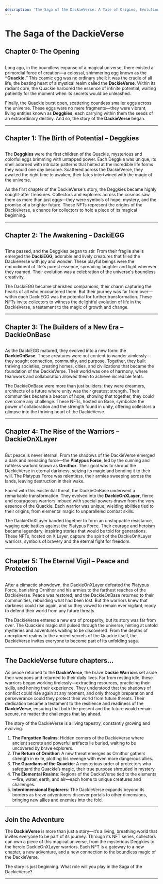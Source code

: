 ```yaml
---
description: 'The Saga of the DackieVerse: A Tale of Origins, Evolution, and Heroism'
---
```


# The Saga of  the DackieVerse

## **Chapter 0: The Opening**

<figure><img src="../.gitbook/assets/Chapter 0.jpg" alt=""><figcaption></figcaption></figure>

Long ago, in the boundless expanse of a magical universe, there existed a primordial force of creation—a colossal, shimmering egg known as the **“Quackie.”** This cosmic egg was no ordinary shell; it was the cradle of all life, the beating heart of a mystical realm called the **DackieVerse**. Within its radiant core, the Quackie harbored the essence of infinite potential, waiting patiently for the moment when its secrets would be unleashed.

Finally, the Quackie burst open, scattering countless smaller eggs across the universe. These eggs were no mere fragments—they were vibrant, living entities known as **Deggkies**, each carrying within them the seeds of an extraordinary destiny. And so, the story of the **DackieVerse** began.

***

## **Chapter 1: The Birth of Potential – Deggkies**

<figure><img src="../.gitbook/assets/Chapter 1.jpg" alt=""><figcaption></figcaption></figure>

The **Deggkies** were the first children of the Quackie, mysterious and colorful eggs brimming with untapped power. Each Deggkie was unique, its shell adorned with intricate patterns that hinted at the incredible life forms they would one day become. Scattered across the DackieVerse, they awaited the right time to awaken, their fates intertwined with the magic of the universe.

As the first chapter of the DackieVerse's story, the Deggkies became highly sought-after treasures. Collectors and explorers across the cosmos saw them as more than just eggs—they were symbols of hope, mystery, and the promise of a brighter future. These NFTs represent the origins of the DackieVerse, a chance for collectors to hold a piece of its magical beginning.

***

## **Chapter 2: The Awakening – DackiEGG**

<figure><img src="../.gitbook/assets/Chapter 2.jpg" alt=""><figcaption></figcaption></figure>

Time passed, and the Deggkies began to stir. From their fragile shells emerged the **DackiEGG**, adorable and lively creatures that filled the DackieVerse with joy and wonder. These playful beings were the embodiment of life's purest essence, spreading laughter and light wherever they roamed. Their evolution was a celebration of the universe's boundless creativity.

The DackiEGG became cherished companions, their charm capturing the hearts of all who encountered them. But their journey was far from over—within each DackiEGG was the potential for further transformation. These NFTs invite collectors to witness the delightful evolution of life in the DackieVerse, a testament to the magic of growth and change.

***

## **Chapter 3: The Builders of a New Era – DackieOnBase**

<figure><img src="../.gitbook/assets/Chapter 3.jpg" alt=""><figcaption></figcaption></figure>

As the DackiEGG matured, they evolved into a new form: the **DackieOnBase**. These creatures were not content to wander aimlessly—they sought connection, community, and purpose. Together, they built thriving societies, creating homes, cities, and civilizations that became the foundation of the DackieVerse. Their world was one of harmony, where teamwork and collaboration allowed them to achieve incredible feats.

The DackieOnBase were more than just builders; they were dreamers, architects of a future where unity was their greatest strength. Their communities became a beacon of hope, showing that together, they could overcome any challenge. These NFTs, hosted on Base, symbolize the power of collaboration and the strength found in unity, offering collectors a glimpse into the thriving heart of the DackieVerse.

***

## **Chapter 4: The Rise of the Warriors – DackieOnXLayer**

<figure><img src="../.gitbook/assets/Chapter 4.jpg" alt=""><figcaption></figcaption></figure>

But peace is never eternal. From the shadows of the DackieVerse emerged a dark and menacing force—the **Platypus Force**, led by the cunning and ruthless warlord known as **Ornithor**. Their goal was to shroud the DackieVerse in eternal darkness, seizing its magic and bending it to their will. The Platypus Force was relentless, their armies sweeping across the lands, leaving destruction in their wake.

Faced with this existential threat, the DackieOnBase underwent a remarkable transformation. They evolved into the **DackieOnXLayer**, fierce and courageous warriors imbued with special powers drawn from the very essence of the Quackie. Each warrior was unique, wielding abilities tied to their origins, from elemental magic to unparalleled combat skills.

The DackieOnXLayer banded together to form an unstoppable resistance, waging epic battles against the Platypus Force. Their courage and heroism became legendary, inspiring stories that would be told for generations. These NFTs, hosted on X Layer, capture the spirit of the DackieOnXLayer warriors, symbols of bravery and the eternal fight for freedom.

***

## **Chapter 5: The Eternal Vigil – Peace and Protection**

<figure><img src="../.gitbook/assets/Chapter 5.jpg" alt=""><figcaption></figcaption></figure>

After a climactic showdown, the DackieOnXLayer defeated the Platypus Force, banishing Ornithor and his armies to the farthest reaches of the DackieVerse. Peace was restored, and the DackieOnBase returned to their communities, rebuilding what had been lost. But the warriors knew that darkness could rise again, and so they vowed to remain ever vigilant, ready to defend their world from any future threats.

The DackieVerse entered a new era of prosperity, but its story was far from over. The Quackie’s magic still pulsed through the universe, hinting at untold mysteries and adventures waiting to be discovered. From the depths of unexplored realms to the ancient secrets of the Quackie itself, the DackieVerse invites everyone to become part of its unfolding saga.

***

## **The DackieVerse future chapters...**

As peace returned to the **DackieVerse**, the brave **Dackie Warriors** set aside their weapons and returned to their daily lives. Far from resting idle, these warriors began working tirelessly—extracting resources, practicing their skills, and honing their experience. They understood that the shadows of conflict could rise again at any moment, and only through preparation and perseverance could they protect their world from future threats. Their dedication became a testament to the resilience and readiness of the **DackieVerse**, ensuring that both the present and the future would remain secure, no matter the challenges that lay ahead.

The story of the DackieVerse is a living tapestry, constantly growing and evolving.

1. **The Forgotten Realms**: Hidden corners of the DackieVerse where ancient secrets and powerful artifacts lie buried, waiting to be uncovered by brave explorers.
2. **The Return of Ornithor**: A new threat emerges as Ornithor gathers strength in exile, plotting his revenge with even more dangerous allies.
3. **The Guardians of the Quackie**: A mysterious order of protectors who safeguard the Quackie’s magic, their true purpose shrouded in mystery.
4. **The Elemental Realms**: Regions of the DackieVerse tied to the elements—fire, water, earth, and air—each home to unique creatures and challenges.
5. **Interdimensional Explorers**: The DackieVerse expands beyond its borders as brave adventurers discover portals to other dimensions, bringing new allies and enemies into the fold.

***

## **Join the Adventure**

The **DackieVerse** is more than just a story—it’s a living, breathing world that invites everyone to be part of its journey. Through its NFT series, collectors can own a piece of this magical universe, from the mysterious Deggkies to the heroic DackieOnXLayer warriors. Each NFT is a gateway to a new chapter, a new adventure, and a new connection to the boundless magic of the DackieVerse.

The story is just beginning. What role will you play in the Saga of the DackieVerse?

***
